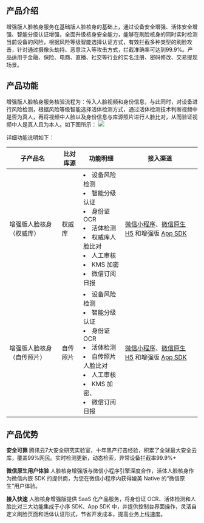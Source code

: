 ## 产品介绍
增强版人脸核身服务在基础版人脸核身的基础上，通过设备安全增强、活体安全增强、智能分级认证增强，全面升级核身安全能力，能够在刷脸核身的同时实时检测当前设备的风险，根据风险等级智能选择认证方式，有效拦截多种类型的刷脸攻击，针对通过摄像头劫持、恶意注入等攻击方式，拦截准确率可达到99.9%。产品适用于金融、保险、电商、直播、社交等行业的实名注册、密码修改、交易提现场景。



## 产品功能

增强版人脸核身服务核验流程为：传入人脸视频和身份信息，与此同时，对设备进行风险检测，根据风险等级智能选择活体检测方式，通过活体检测技术判断视频中是否为真人，再将视频中人脸以及身份信息与库源照片进行人脸比对，从而验证视频中人是真人且为本人。如下图所示：
![](https://main.qcloudimg.com/raw/4f1f23c5b531ce1e5a2b6b2f7fd48b16.png)

详细功能说明如下：

|子产品名|比对库源|功能明细|接入渠道|
|--------|--------|---------|--------|
|增强版人脸核身（权威库）|权威库|<li>设备风险检测<li>智能分级认证<li>身份证 OCR<li>活体检测<li>权威库人脸比对<li>人工审核<li>KMS 加密<li>微信订阅日报| [微信小程序](https://cloud.tencent.com/document/product/1007/31071)、[微信原生 H5](https://cloud.tencent.com/document/product/1007/49538) 和增强版 [App SDK](https://cloud.tencent.com/document/product/1007/35866)  |
|增强版人脸核身（自传照片）|自传照片|<li>设备风险检测<li>智能分级认证<li>身份证 OCR<li>活体检测<li>自传照片人脸比对<li>人工审核<li>KMS 加密、<li>微信订阅日报| [微信小程序](https://cloud.tencent.com/document/product/1007/31071)、[微信原生 H5](https://cloud.tencent.com/document/product/1007/49538) 和增强版 [App SDK](https://cloud.tencent.com/document/product/1007/35866) |



## 产品优势

**安全可靠**
腾讯云7大安全研究实验室，十年黑产打击经验，积累了全球最大安全云库，覆盖99%网民。实时检测更新，动态检索，异常设备拦截率99.9%+

**微信原生用户体验**
人脸核身增强版与微信小程序引擎深度合作，活体人脸核身作为微信内嵌 SDK 的提供商，为您在微信小程序内获得媲美 Native 的“微信原生”用户体验。

**接入快速**
人脸核身增强版提供 SaaS 化产品服务，将身份证 OCR、活体检测和人脸比对三大功能集成于小序 SDK、App SDK 中，并提供控制台界面操作，灵活自定义刷脸页面和活体认证形式，节省开发成本，提高业务上线速度。


